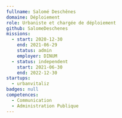 ```yaml
---
fullname: Salomé Deschênes
domaine: Déploiement
role: Urbaniste et chargée de déploiement
github: SalomeDeschenes
missions:
  - start: 2020-12-30
    end: 2021-06-29
    status: admin
    employer: DINUM
  - status: independent
    start: 2021-06-30
    end: 2022-12-30
startups:
  - urbanvitaliz
badges: null
competences:
  - Communication
  - Administration Publique
---
```

